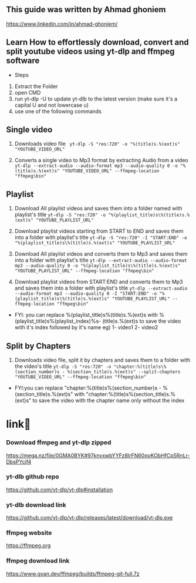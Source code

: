 ## This guide was written by Ahmad ghoniem

https://www.linkedin.com/in/ahmad-ghoniem/

## Learn How to effortlessly download, convert and split youtube videos using yt-dlp and ffmpeg software

- Steps

1. Extract the Folder
2. open CMD
3. run yt-dlp -U to update yt-dlb to the latest version (make sure it's a capital U and not lowercase u)
4. use one of the following commands

## Single video

1. Downloads video file
  ` yt-dlp -S "res:720" -o "%(title)s.%(ext)s" "YOUTUBE_VIDEO_URL"`

2. Converts a single video to Mp3 format by extracting Audio from a video
   `yt-dlp --extract-audio --audio-format mp3 --audio-quality 0 -o "%(title)s.%(ext)s" "YOUTUBE_VIDEO_URL" --ffmpeg-location "ffmpeg\bin"`

## Playlist

1. Download All playlist videos and saves them into a folder named with playlist's title
   `yt-dlp -S "res:720" -o "%(playlist_title)s\%(title)s.%(ext)s" "YOUTUBE_PLAYLIST_URL"`

2. Download playlist videos starting from START to END and saves them into a folder with playlist's title
   `yt-dlp -S "res:720" -I "START:END" -o "%(playlist_title)s\%(title)s.%(ext)s" "YOUTUBE_PLAYLIST_URL"`

3. Download All playlist videos and converts them to Mp3 and saves them into a folder with playlist's title
   `yt-dlp --extract-audio --audio-format mp3 --audio-quality 0 -o "%(playlist_title)s\%(title)s.%(ext)s" "YOUTUBE_PLAYLIST_URL" --ffmpeg-location "ffmpeg\bin"`

4. Download playlist videos from START:END and converts them to Mp3 and saves them into a folder with playlist's title
   `yt-dlp --extract-audio --audio-format mp3 --audio-quality 0 -I "START:END" -o "%(playlist_title)s\%(title)s.%(ext)s" "YOUTUBE_PLAYLIST_URL" --ffmpeg-location "ffmpeg\bin"`

- FYI: you can replace %(playlist_title)s\%(title)s.%(ext)s with %(playlist_title)s\%(playlist_index)%s- (title)s.%(ext)s
  to save the video with it's index followed by it's name
  eg)
  1- video1
  2- video2

## Split by Chapters

1. Downloads video file, split it by chapters and saves them to a folder with the video's title
   `yt-dlp -S "res:720" -o "chapter:%(title)s\%(section_number)s - %(section_title)s.%(ext)s" --split-chapters "YOUTUBE_VIDEO_URL" --ffmpeg-location "ffmpeg\bin"`

- FYI:you can replace "chapter:%(title)s\%(section_number)s - %(section_title)s.%(ext)s" with "chapter:%(title)s\%(section_title)s.%(ext)s"
  to save the video with the chapter name only without the index

# link🔗

### Download ffmpeg and yt-dlp zipped
https://mega.nz/file/0GMA0BYK#97knvxwbYYFz8IrFN60qyKObHfCp5RnLr-DbsPYcjf4

### yt-dlb github repo

https://github.com/yt-dlp/yt-dlp#installation

### yt-dlb download link

https://github.com/yt-dlp/yt-dlp/releases/latest/download/yt-dlp.exe

### ffmpeg website

https://ffmpeg.org

### ffmpeg download link

https://www.gyan.dev/ffmpeg/builds/ffmpeg-git-full.7z
